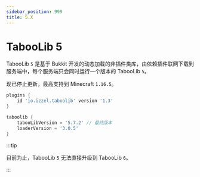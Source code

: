 ```yaml
---
sidebar_position: 999
title: 5.X
---
```


# TabooLib 5

TabooLib `5` 是基于 Bukkit 开发的动态加载的非插件类库，由依赖插件联网下载到服务端中，每个服务端只会同时运行一个版本的 TabooLib `5`。

现已停止更新，最高支持到 Minecraft `1.16.5`。

```groovy title="build.gradle"
plugins {
    id 'io.izzel.taboolib' version '1.3'
}

taboolib {
    tabooLibVersion = '5.7.2' // 最终版本
    loaderVersion = '3.0.5'
}
```

:::tip

目前为止，TabooLib `5` 无法直接升级到 TabooLib `6`。

:::